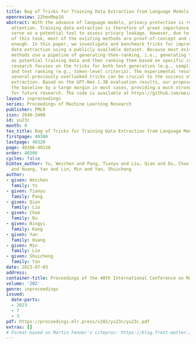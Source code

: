 ```yaml
---
title: Bag of Tricks for Training Data Extraction from Language Models
openreview: 22hmxMop1O
abstract: With the advance of language models, privacy protection is receiving more
  attention. Training data extraction is therefore of great importance, as it can
  serve as a potential tool to assess privacy leakage. However, due to the difficulty
  of this task, most of the existing methods are proof-of-concept and still not effective
  enough. In this paper, we investigate and benchmark tricks for improving training
  data extraction using a publicly available dataset. Because most existing extraction
  methods use a pipeline of generating-then-ranking, i.e., generating text candidates
  as potential training data and then ranking them based on specific criteria, our
  research focuses on the tricks for both text generation (e.g., sampling strategy)
  and text ranking (e.g., token-level criteria). The experimental results show that
  several previously overlooked tricks can be crucial to the success of training data
  extraction. Based on the GPT-Neo 1.3B evaluation results, our proposed tricks outperform
  the baseline by a large margin in most cases, providing a much stronger baseline
  for future research. The code is available at https://github.com/weichen-yu/LM-Extraction.
layout: inproceedings
series: Proceedings of Machine Learning Research
publisher: PMLR
issn: 2640-3498
id: yu23c
month: 0
tex_title: Bag of Tricks for Training Data Extraction from Language Models
firstpage: 40306
lastpage: 40320
page: 40306-40320
order: 40306
cycles: false
bibtex_author: Yu, Weichen and Pang, Tianyu and Liu, Qian and Du, Chao and Kang, Bingyi
  and Huang, Yan and Lin, Min and Yan, Shuicheng
author:
- given: Weichen
  family: Yu
- given: Tianyu
  family: Pang
- given: Qian
  family: Liu
- given: Chao
  family: Du
- given: Bingyi
  family: Kang
- given: Yan
  family: Huang
- given: Min
  family: Lin
- given: Shuicheng
  family: Yan
date: 2023-07-03
address: 
container-title: Proceedings of the 40th International Conference on Machine Learning
volume: '202'
genre: inproceedings
issued:
  date-parts:
  - 2023
  - 7
  - 3
pdf: https://proceedings.mlr.press/v202/yu23c/yu23c.pdf
extras: []
# Format based on Martin Fenner's citeproc: https://blog.front-matter.io/posts/citeproc-yaml-for-bibliographies/
---
```

